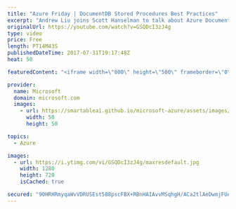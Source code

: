 ```yaml
---
title: "Azure Friday | DocumentDB Stored Procedures Best Practices"
excerpt: "Andrew Liu joins Scott Hanselman to talk about Azure DocumentDB's language integrated, transactional execution of JavaScript, which enables developers write stored procedures, triggers and user defined functions (UDFs) natively in JavaScript. Andrew also shares best practices for writing these stored"
originalUrl: https://youtube.com/watch?v=GSQDcI3zJ4g
type: video
price: Free
length: PT14M43S
publishedDateTime: 2017-07-31T19:17:48Z
heat: 50

featuredContent: "<iframe width=\"800\" height=\"500\" frameborder=\"0\" src=\"https://www.youtube.com/embed/GSQDcI3zJ4g\" allow=\"accelerometer; autoplay; encrypted-media; gyroscope; picture-in-picture\" allowfullscreen></iframe>"

provider:
  name: Microsoft
  domain: microsoft.com
  images:
    - url: https://smartableai.github.io/microsoft-azure/assets/images/organizations/microsoft.com-50x50.jpg
      width: 50
      height: 50

topics:
  - Azure

images:
  - url: https://i.ytimg.com/vi/GSQDcI3zJ4g/maxresdefault.jpg
    width: 1280
    height: 720
    isCached: true

secured: "90HRHRmyqaWvVDRUSEst588pscFBX+RBnHAIAvvMSqhgH/ACa2tlAeDwmjFUAu0Ib0CxMlJsj/b8fEHQNLe5zLjMK7suniINZOx/cSF5eXq7TDMpRxjTHHRKOPCZP0qQH7ne8Wtme7RLBQ3IfkqyLT60vocxOVtFy0GEwoIaRBvOr9vWwWuMKLDAXBVg4fmJJgiHVXN0ixqcQgOdCg3synLbEDw/mUgjWGX7TGOYDkFu0i077HahNMcEe5nSpCzrQTZmNhihHuAvCj028uw4esLs3XCev5i1Aragl2CdwJwWlF06AzaeHlRlLohI3nmQZEzul86JwISPcPqeCUD0ZQMrYLIvIjLJVrN2zPhTL1OSAsgwhNvkgRNDSOsNL+85gKP1vzDgTKbsDbpwVTn+haTs5r6zyL2Oxcv6MiUnCO0=;JrzDNCZ6mPwG2+/DolLr4w=="
---
```



